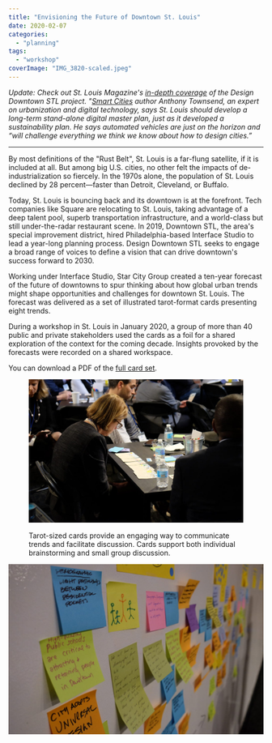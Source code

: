 ```yaml
---
title: "Envisioning the Future of Downtown St. Louis"
date: 2020-02-07
categories: 
  - "planning"
tags: 
  - "workshop"
coverImage: "IMG_3820-scaled.jpeg"
---
```


_Update: Check out St. Louis Magazine's [in-depth coverage](https://www.stlmag.com/longform/how-can-st-louis-build-on-its-recent-momentum/) of the Design Downtown STL project. "[Smart Cities](https://www.amazon.com/Smart-Cities-Civic-Hackers-Utopia/dp/0393082873) author Anthony Townsend, an expert on urbanization and digital technology, says St. Louis should develop a long-term stand-alone digital master plan, just as it developed a sustainability plan. He says automated vehicles are just on the horizon and “will challenge everything we think we know about how to design cities.”_

* * *

By most definitions of the "Rust Belt", St. Louis is a far-flung satellite, if it is included at all. But among big U.S. cities, no other felt the impacts of de-industrialization so fiercely. In the 1970s alone, the population of St. Louis declined by 28 percent—faster than Detroit, Cleveland, or Buffalo.

Today, St. Louis is bouncing back and its downtown is at the forefront. Tech companies like Square are relocating to St. Louis, taking advantage of a deep talent pool, superb transportation infrastructure, and a world-class but still under-the-radar restaurant scene. In 2019, Downtown STL, the area's special improvement district, hired Philadelphia-based Interface Studio to lead a year-long planning process. Design Downtown STL seeks to engage a broad range of voices to define a vision that can drive downtown's success forward to 2030.

Working under Interface Studio, Star City Group created a ten-year forecast of the future of downtowns to spur thinking about how global urban trends might shape opportunities and challenges for downtown St. Louis. The forecast was delivered as a set of illustrated tarot-format cards presenting eight trends.

During a workshop in St. Louis in January 2020, a group of more than 40 public and private stakeholders used the cards as a foil for a shared exploration of the context for the coming decade. Insights provoked by the forecasts were recorded on a shared workspace.

You can download a PDF of the [full card set](/wp-content/uploads/2020/02/St-Louis-Workshop-Cards.pdf).

<figure>

![](images/e-participants-1024x683.jpg)

<figcaption>

Tarot-sized cards provide an engaging way to communicate trends and facilitate discussion. Cards support both individual brainstorming and small group discussion.

</figcaption>

</figure>

![](images/f-stickes-1024x683.jpg)
